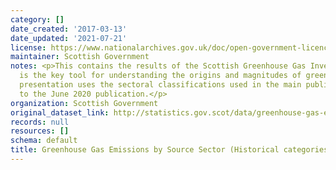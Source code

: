```yaml
---
category: []
date_created: '2017-03-13'
date_updated: '2021-07-21'
license: https://www.nationalarchives.gov.uk/doc/open-government-licence/version/3/
maintainer: Scottish Government
notes: <p>This contains the results of the Scottish Greenhouse Gas Inventory, which
  is the key tool for understanding the origins and magnitudes of greenhouse emissions.  This
  presentation uses the sectoral classifications used in the main publication prior
  to the June 2020 publication.</p>
organization: Scottish Government
original_dataset_link: http://statistics.gov.scot/data/greenhouse-gas-emissions-by-source-sector
records: null
resources: []
schema: default
title: Greenhouse Gas Emissions by Source Sector (Historical categories)
---
```

